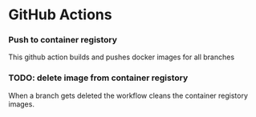 # GitHub Actions

### Push to container registory

This github action builds and pushes docker images for all branches

### TODO: delete image from container registory

When a branch gets deleted the workflow cleans the container registory images.
